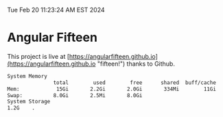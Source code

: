Tue Feb 20 11:23:24 AM EST 2024

# Angular Fifteen


This project is live at [https://angularfifteen.github.io](https://angularfifteen.github.io "fifteen!") thanks to Github.

```bash
System Memory
               total        used        free      shared  buff/cache   available
Mem:            15Gi       2.2Gi       2.0Gi       334Mi        11Gi        13Gi
Swap:          8.0Gi       2.5Mi       8.0Gi
System Storage
1.2G	.
